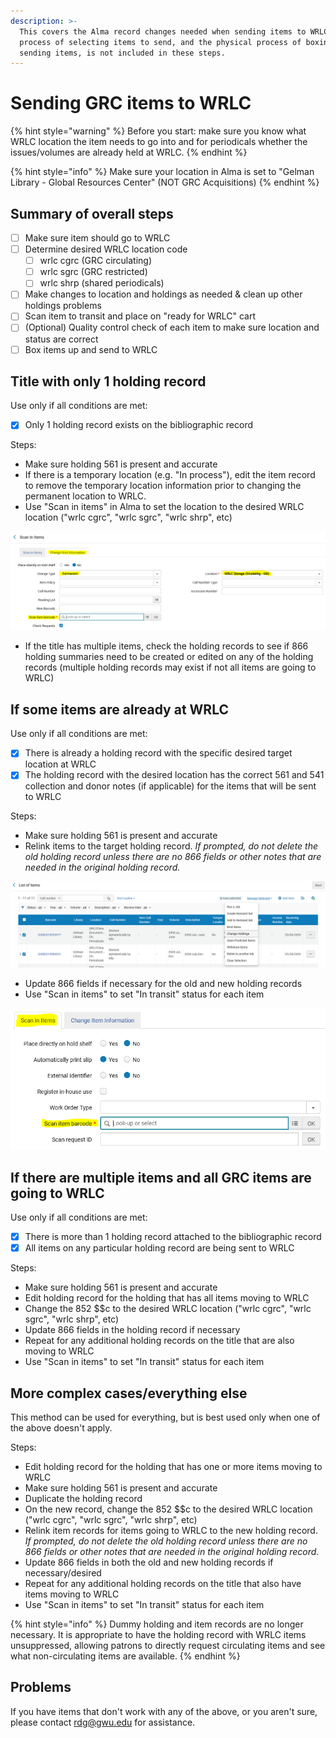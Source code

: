 ```yaml
---
description: >-
  This covers the Alma record changes needed when sending items to WRLC. The
  process of selecting items to send, and the physical process of boxing and
  sending items, is not included in these steps.
---
```


# Sending GRC items to WRLC

{% hint style="warning" %}
Before you start: make sure you know what WRLC location the item needs to go into and for periodicals whether the issues/volumes are already held at WRLC.
{% endhint %}

{% hint style="info" %}
Make sure your location in Alma is set to "Gelman Library - Global Resources Center" (NOT GRC Acquisitions)
{% endhint %}

## Summary of overall steps

* [ ] Make sure item should go to WRLC
* [ ] Determine desired WRLC location code
  * [ ] wrlc cgrc (GRC circulating)
  * [ ] wrlc sgrc (GRC restricted)
  * [ ] wrlc shrp (shared periodicals)
* [ ] Make changes to location and holdings as needed & clean up other holdings problems
* [ ] Scan item to transit and place on "ready for WRLC" cart
* [ ] (Optional) Quality control check of each item to make sure location and status are correct
* [ ] Box items up and send to WRLC

## Title with only 1 holding record

Use only if all conditions are met:

* [x] Only 1 holding record exists on the bibliographic record

Steps:

* Make sure holding 561 is present and accurate
* If there is a temporary location (e.g. "In process"), edit the item record to remove the temporary location information prior to changing the permanent location to WRLC.
* Use "Scan in items" in Alma to set the location to the desired WRLC location ("wrlc cgrc", "wrlc sgrc", "wrlc shrp", etc)

![](<../../.gitbook/assets/image (3).png>)

* If the title has multiple items, check the holding records to see if 866 holding summaries need to be created or edited on any of the holding records (multiple holding records may exist if not all items are going to WRLC)

## If some items are already at WRLC

Use only if all conditions are met:

* [x] There is already a holding record with the specific desired target location at WRLC
* [x] The holding record with the desired location has the correct 561 and 541 collection and donor notes (if applicable) for the items that will be sent to WRLC

Steps:

* Make sure holding 561 is present and accurate
* Relink items to the target holding record. _If prompted, do not delete the old holding record unless there are no 866 fields or other notes that are needed in the original holding record._

![](<../../.gitbook/assets/image (9).png>)

* Update 866 fields if necessary for the old and new holding records
* Use "Scan in items" to set "In transit" status for each item

![](<../../.gitbook/assets/image (2).png>)

## If there are multiple items and all GRC items are going to WRLC

Use only if all conditions are met:

* [x] There is more than 1 holding record attached to the bibliographic record
* [x] All items on any particular holding record are being sent to WRLC

Steps:

* Make sure holding 561 is present and accurate
* Edit holding record for the holding that has all items moving to WRLC
* Change the 852 \$$c to the desired WRLC location ("wrlc cgrc", "wrlc sgrc", "wrlc shrp", etc)
* Update 866 fields in the holding record if necessary
* Repeat for any additional holding records on the title that are also moving to WRLC
* Use "Scan in items" to set "In transit" status for each item

## More complex cases/everything else

This method can be used for everything, but is best used only when one of the above doesn't apply.

Steps:

* Edit holding record for the holding that has one or more items moving to WRLC
* Make sure holding 561 is present and accurate
* Duplicate the holding record
* On the new record, change the 852 \$$c to the desired WRLC location ("wrlc cgrc", "wrlc sgrc", "wrlc shrp", etc)
* Relink item records for items going to WRLC to the new holding record. _If prompted, do not delete the old holding record unless there are no 866 fields or other notes that are needed in the original holding record._
* Update 866 fields in both the old and new holding records if necessary/desired
* Repeat for any additional holding records on the title that also have items moving to WRLC
* Use "Scan in items" to set "In transit" status for each item

{% hint style="info" %}
Dummy holding and item records are no longer necessary. It is appropriate to have the holding record with WRLC items unsuppressed, allowing patrons to directly request circulating items and see what non-circulating items are available.
{% endhint %}

## Problems

If you have items that don't work with any of the above, or you aren't sure, please contact [rdg@gwu.edu](mailto:rdg@gwu.edu) for assistance.
